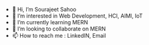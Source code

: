 - 👋 Hi, I’m Sourajeet Sahoo
- 👀 I’m interested in Web Development, HCI, AIMl, IoT
- 🌱 I’m currently learning MERN
- 💞️ I’m looking to collaborate on MERN
- 📫 How to reach me : LinkedIN, Email
<!---
SourajeetOfficial/SourajeetOfficial is a ✨ special ✨ repository because its `README.md` (this file) appears on your GitHub profile.
You can click the Preview link to take a look at your changes.
--->
